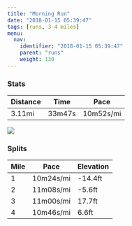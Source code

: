 ```yaml
---
title: "Morning Run"
date: "2018-01-15 05:39:47"
tags: [runs, 3-4 miles]
menu:
  nav:
    identifier: "2018-01-15 05:39:47"
    parent: "runs"
    weight: 130
---
```


### Stats

| Distance | Time | Pace |
|----------|------|------|
|3.11mi|33m47s|10m52s/mi|

<img src='https://maps.googleapis.com/maps/api/staticmap?maptype=roadmap&path=enc:oxjeIfevLmIu@cC`D|@vFuBl]bA|Ag@vCfBj@mAjAJbD|DvQrGhMRvD`BbAlBlR|D|GpGrAlHvO_IkPkDSuE{GkDcMc@mMmH_HgFiXSmC`AaAcBsB~@qo@dGcAhDpChBaBdAvC&key=AIzaSyC1MId7bFpkLXNAaYhBSTb8jLyiSqzbDtM&size=800x800&markers=color:yellow|label:S|53.47224,-2.24868&markers=color:green|label:F|53.47137000000002,-2.2490799999999993'>

### Splits

| Mile | Pace | Elevation |
|------|------|-----------|
|1|10m24s/mi|-14.4ft|
|2|11m08s/mi|-5.6ft|
|3|11m00s/mi|17.7ft|
|4|10m46s/mi|6.6ft|
